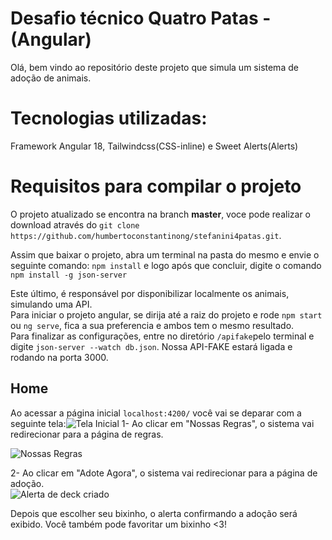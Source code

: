 # Desafio técnico Quatro Patas - (Angular)

Olá, bem vindo ao repositório deste projeto que simula um sistema de adoção de animais.

# Tecnologias utilizadas: 

Framework Angular 18, Tailwindcss(CSS-inline) e Sweet Alerts(Alerts)

# Requisitos para compilar o projeto
O projeto atualizado se encontra na branch **master**, voce pode realizar o download através do
``git clone https://github.com/humbertoconstantinong/stefanini4patas.git``.

Assim que baixar o projeto, abra um terminal na pasta do mesmo e envie o seguinte comando:
``npm install`` e logo após que concluir, digite o comando ``npm install -g json-server`` <br>

Este último, é responsável por disponibilizar localmente os animais, simulando uma API.
<br>
Para iniciar o projeto angular, se dirija até a raiz do projeto e  rode ``npm start`` ou ``ng serve``, fica a sua preferencia e ambos tem o mesmo resultado.
<br>
Para finalizar as configurações, entre no diretório  ``/apifake``pelo terminal e digite ``json-server --watch db.json``.
Nossa API-FAKE estará ligada e  rodando na porta 3000.


## Home

Ao acessar a página inicial ``localhost:4200/`` você vai se deparar com a seguinte tela:![Tela Inicial](https://i.imgur.com/WP80acO.png)
1- Ao clicar em "Nossas Regras", o sistema vai redirecionar para a página de regras.  

![Nossas Regras](https://i.imgur.com/6UAx5GZ.png)

2- Ao clicar em "Adote Agora", o sistema vai redirecionar para a página de adoção.  
![Alerta de deck criado](https://i.imgur.com/JxHPP3i.png)

Depois que escolher seu bixinho, o alerta confirmando a adoção será exibido.
Você também pode favoritar um bixinho <3!



